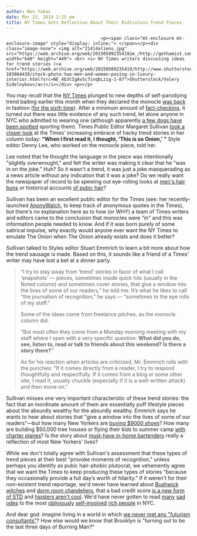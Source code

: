 ```yaml
---
author: Ben Yakas
date: Mar 23, 2014 2:25 pm
title: NY Times Gets Reflective About Their Ridiculous Trend Pieces
---
```


	
										<p><span class="mt-enclosure mt-enclosure-image" style="display: inline;"> </span></p><div class="image-none"> <img alt="21414aliens.jpg" src="https://web.archive.org/web/20150509235419im_/http://gothamist.com/attachments/byakas/21414aliens.jpg" width="640" height="449"> <br> <i> NY Times writers discussing ideas for trend stories (<a href="https://web.archive.org/web/20150509235419/http://www.shutterstock.com/pic-103864439/stock-photo-two-men-and-woman-posing-in-luxury-interior.html?src=NE_4b3tIgAvSc7inqbLzig-1-87">Shutterstock/Valery Sidelnykov</a>)</i></div> <p></p>

<p>You may recall that the <a href="https://web.archive.org/web/20150509235419/http://gothamist.com/tags/nytimes">NY Times</a> plunged to new depths of self-parodying trend baiting earlier this month when they declared the monocle <a href="https://web.archive.org/web/20150509235419/http://www.nytimes.com/2014/03/06/fashion/the-monocle-returns-as-a-fashion-accessory.html">was back</a> in fashion (<a href="https://web.archive.org/web/20150509235419/http://gothamist.com/2014/03/06/for_the_ny_times_the_monocle_is_a_c.php#photo-1">for the sixth time</a>). After a minimum amount of <a href="https://web.archive.org/web/20150509235419/http://pando.com/2014/03/07/are-monocles-really-making-a-comeback-fact-checking-the-new-york-times-style-section/">fact-checking</a>, it turned out there was little evidence of any such trend, let alone anyone in NYC who admitted to wearing one (although apparently <a href="https://web.archive.org/web/20150509235419/https://docs.google.com/forms/d/1Hjwmwckqa2XJuwTeS81waeQD-BYPuN9Isv-J7ol6l1k/viewform">a few dogs have been spotted</a> sporting them). Times Public Editor Margaret Sullivan <a href="https://web.archive.org/web/20150509235419/http://mobile.nytimes.com/2014/03/23/public-editor/trend-spotting-with-wink-at-mr-peanut.html">took a closer look</a> at the Times&apos; increasing embrace of hacky trend stories in her column today: <strong>&#x201C;When I first read it, I thought, &#x2018;This is so Onion,&#x2019; &#x201D;</strong> Style editor Denny Lee, who worked on the monocle piece, told her.</p>

<p>Lee noted that he thought the language in the piece was intentionally &quot;slightly overwrought,&quot; and felt the writer was making it clear that he &quot;was in on the joke.&quot; Huh? So it wasn&apos;t a trend, it was just a joke masquerading as a news article without any indication that it was a joke? Do we really want the newspaper of record to be spewing out eye-rolling looks at <a href="https://web.archive.org/web/20150509235419/http://gothamist.com/2012/01/26/man_buns_are_all_the_rage_because_t.php">men&apos;s hair buns</a> or historical accounts <a href="https://web.archive.org/web/20150509235419/http://gothamist.com/2014/01/30/the_ny_times_is_on_it_pubic_hair.php">of pubic hair</a>? </p>

<p>Sullivan has been an excellent public editor for the Times (see: her recently-launched <a href="https://web.archive.org/web/20150509235419/http://publiceditor.blogs.nytimes.com/2014/03/18/introducing-anonywatch-tracking-nameless-quotations-in-the-times/?module=BlogPost-Title&amp;version=Blog%20Main&amp;contentCollection=Opinion&amp;action=Click&amp;pgtype=Blogs&amp;region=Body">AnonyWatch</a>, to keep track of anonymous quotes in the Times), but there&apos;s no explanation here as to how (or WHY) a team of Times writers and editors came to the conclusion that monocles were &quot;in&quot; and this was information people needed to know. And if it was born purely of some satirical impulse, why exactly would anyone ever want the NY Times to emulate The Onion when The Onion already exists and does it better? </p>

<p>Sullivan talked to Styles editor Stuart Emmrich to learn a bit more about how the trend sausage is made. Based on this, it sounds like a friend of a Times&apos; writer may have lost a bet at a dinner party.</p>

<blockquote>&#x201C;I try to stay away from &#x2018;trend&#x2019; stories in favor of what I call &#x2018;snapshots&#x2019; &#x2014; pieces, sometimes inside quick hits (usually in the Noted column) and sometimes cover stories, that give a window into the lives of some of our readers,&#x201D; he told me. It&#x2019;s what he likes to call &#x201C;the journalism of recognition,&#x201D; he says &#x2014; &#x201C;sometimes to the eye rolls of my staff.&#x201D;

<p>Some of the ideas come from freelance pitches, as the monocle column did.</p>

<p>&#x201C;But most often they come from a Monday morning meeting with my staff where I open with a very specific question: <strong>What did you do, see, listen to, read or talk to friends about this weekend? Is there a story there?</strong>&#x201D;</p>

<p>As for his reaction when articles are criticized, Mr. Emmrich rolls with the punches: &#x201C;If it comes directly from a reader, I try to respond thoughtfully and respectfully. If it comes from a blog or some other site, I read it, usually chuckle (especially if it is a well-written attack) and then move on.&#x201D;</p></blockquote><p></p>

<p>Sullivan misses one very important characteristic of these trend stories: the fact that an inordinate amount of them are essentially puff lifestyle pieces about the absurdly wealthy for the absurdly wealthy. Emmrich says he wants to hear about stories that &quot;give a window into the lives of some of our readers&quot;&#x2014;but how many New Yorkers are <a href="https://web.archive.org/web/20150509235419/http://gothamist.com/2011/08/04/what_recession_rich_people_buying_l.php">buying $9000 shoes</a>? How many are building $50,000 tree houses or flying their kids to summer camp <a href="https://web.archive.org/web/20150509235419/http://gothamist.com/2011/07/25/more_rich_kids_are_flying_private_p.php">with charter planes</a>? Is the story about <a href="https://web.archive.org/web/20150509235419/http://gothamist.com/2010/12/09/if_you_dont_hire_a_bartender_for_yo.php">must-have in-home bartenders</a> really a reflection of most New Yorkers&apos; lives?</p>

<p>While we don&apos;t totally agree with Sullivan&apos;s assessment that these types of trend pieces at their best &quot;provoke moments of recognition,&quot; unless perhaps you identify as pubic hair-phobic plutocrat, we vehemently agree that we want the Times to keep producing these types of stories &quot;because they occasionally provide a full day&#x2019;s worth of hilarity.&quot; If it weren&apos;t for their non-existent trend reportage, we&apos;d never have learned about <a href="https://web.archive.org/web/20150509235419/http://gothamist.com/2013/11/17/times_explores_the_secret_hex_lives.php">Bushwick witches</a> and <a href="https://web.archive.org/web/20150509235419/http://gothamist.com/2012/08/30/if_you_dont_have_a_chandelier_in_yo.php">dorm room chandeliers</a>, that a bad credit score <a href="https://web.archive.org/web/20150509235419/http://gothamist.com/2012/12/26/ny_times_a_bad_credit_score_is_like.php">is a new form of STD</a> and <a href="https://web.archive.org/web/20150509235419/http://gothamist.com/2012/11/18/ny_times_trys_on_thought_catalogue.php">hipsters aren&apos;t cool</a>. We&apos;d have never gotten to read <a href="https://web.archive.org/web/20150509235419/http://gothamist.com/2011/06/19/youre_not_rich_enough_to_read_the_n.php">many</a> <a href="https://web.archive.org/web/20150509235419/http://gothamist.com/2014/02/16/rich_people_deserve_money_because_r.php">sad odes</a> to the most <a href="https://web.archive.org/web/20150509235419/http://gothamist.com/2013/07/06/hilarious_ny_times_article_examines.php">obliviously</a> <a href="https://web.archive.org/web/20150509235419/http://gothamist.com/2014/03/16/sad_young_rich_people_lament_the_pl.php">self-involved</a> <a href="https://web.archive.org/web/20150509235419/http://gothamist.com/2014/02/14/eat_the_rich_aliens.php">rich people</a> in NYC. </p>

<p>And dear god: imagine living in a world in which <a href="https://web.archive.org/web/20150509235419/http://gothamist.com/2013/02/16/ny_times_trolls_brooklyn_hipsters_w.php">we never met any &quot;futurism consultants&quot;</a>? How else would we know that Brooklyn is &quot;turning out to be the last three days of Burning Man?&quot;</p>					
										
									
				